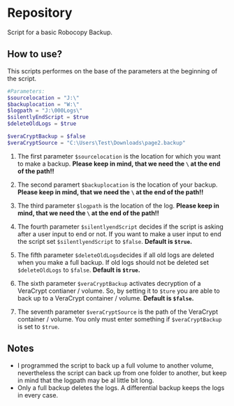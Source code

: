 # Repository 
Script for a basic Robocopy Backup.

## How to use?
This scripts performes on the base of the parameters at the beginning of the script.
```Powershell
#Parameters:
$sourcelocation = "J:\"
$backuplocation = "W:\"
$logpath = "J:\000Logs\"
$silentlyEndScript = $true
$deleteOldLogs = $true

$veraCryptBackup = $false
$veraCryptSource = "C:\Users\Test\Downloads\page2.backup"
```

1. The first parameter `$sourcelocation` is the location for which you want to make a backup. **Please keep in mind, that we need the `\` at the end of the path!!**

2. The second paramert `$backuplocation` is the location of your backup. **Please keep in mind, that we need the `\` at the end of the path!!**

3. The third parameter `$logpath` is the location of the log. **Please keep in mind, that we need the `\` at the end of the path!!**

4. The fourth parameter `$silentlyendScript` decides if the script is asking after a user input to end or not. If you want to make a user input to end the script set `$silentlyendScript` to `$false`. **Default is `$true`.**

5. The fifth parameter `$deleteOldLogs`decides if all old logs are deleted when you make a full backup. If old logs should not be deleted set `$deleteOldLogs` to `$false`. **Default is `$true`.** 

6. The sixth parameter `$veraCryptBackup` activates decryption of a VeraCrypt contianer / volume. So, by setting it to `$ture` you are able to back up to a VeraCrypt container / volume. **Default is `$false`.**

7. The seventh parameter `$veraCryptSource` is the path of the VeraCrypt container / volume. You only must enter something if `$veraCryptBackup` is set to `$true`.

## Notes
* I programmed the script to back up a full volume to another volume, nevertheless the script can back up from one folder to another, but keep in mind that the logpath may be al little bit long.
* Only a full backup deletes the logs. A differential backup keeps the logs in every case.